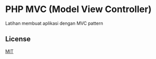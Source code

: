 # PHP MVC (Model View Controller)

Latihan membuat aplikasi dengan MVC pattern


## License

[MIT](https://choosealicense.com/licenses/mit/)

